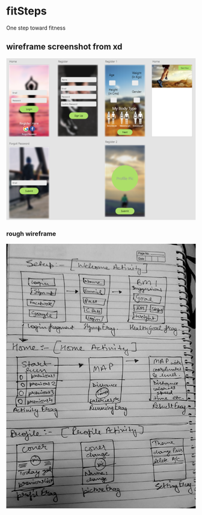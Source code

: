 # fitSteps
One step toward fitness

## wireframe screenshot from xd
<img src="/wireframe_xd_v1.1.png" alt="Wireframe"/>

### rough wireframe 
<img src="/wireframe.jpg" alt="Rough"/>
